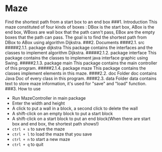 # Maze
Find the shortest path from a start box to an end box
###1. Introduction
This maze constituted of four kinds of boxes : DBox is the start box, ABox is the end box, WBoxs are wall box that the path cann't pass, EBox are the empty boxes that the path can pass. The goal is to find the shortest path from DBox to ABox using algorithm Dijkstra.
###2. Documents
####2.1. src
#####2.1.1. package dijkstra
This package contains the interfaces and the classes to implement algorithm Dijkstra.
#####2.1.2. package interface
This package contains the classes to implement java interface graphic using Swing.
#####2.1.3. package main
This package contains the main controller of this program.
#####2.1.4. package maze
This package contains the classes implement elements in this maze.
####2.2. doc
Folder doc contains Java Doc of every class in this program.
####2.3. data
Folder data contains text to store maze information, it's used for "save" and "load" function.
###3. How to use
- Run MazeController in main package
- Enter the width and height
- A click to put a wall in a block, a second click to delete the wall
- A shift-click on an empty block to put a start block
- A shift-click on a start block to put an end block(When there are start box and end box, the shortest path shows!)
- `ctrl + s` to save the maze  
- `ctrl + l` to load the maze that you save
- `ctrl + n` to start a new maze
- `ctrl + q` to quit
